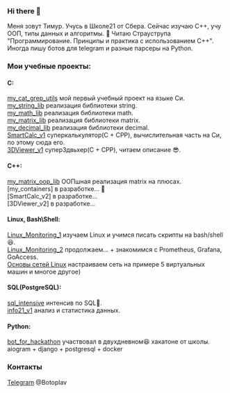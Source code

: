 ### Hi there 👋 
Меня зовут Тимур. Учусь в Школе21 от Сбера. Сейчас изучаю C++, учу ООП, типы данных и алгоритмы. 📖 Читаю Страуструпа "Программирование. Принципы и практика с использованием С++". Иногда пишу ботов для telegram и разные парсеры на Python. 


### Мои учебные проекты:
#### С:  
[my_cat_grep_utils](https://github.com/GTimsan/my_cat_grep_utils) мой первый учебный проект на языке Си.  
[my_string_lib](https://github.com/GTimsan/my_string_lib) реализация библиотеки string.  
[my_math_lib](https://github.com/GTimsan/my_math_lib) реализация библиотеки math.  
[my_matrix_lib](https://github.com/GTimsan/my_matrix_lib) реализация библиотеки matrix.  
[my_decimal_lib](https://github.com/GTimsan/my_decimal_lib) реализация библиотеки decimal.  
[SmartCalc_v1](https://github.com/GTimsan/SmartCalc_v1) суперкалькулятор(C + CPP), вычислительная часть на Си, по этому сюда его.   
[3DViewer_v1](https://github.com/GTimsan/3DViewer_v1) супер3двьхер(С + СPP), читаем описание 😎.  

#### C++:
[my_matrix_oop_lib](https://github.com/GTimsan/my_matrix_oop_lib) ООПшная реализация matrix на плюсах.  
[my_containers] в разработке... 🚀  
[SmartCalc_v2] в разработке...  
[3DViewer_v2] в разработке...  

#### Linux, Bash\Shell:
[Linux_Monitoring_1](https://github.com/GTimsan/Linux_Monitoring_1) изучаем Linux и учимся писать скрипты на bash/shell 😆.  
[Linux_Monitoring_2](https://github.com/GTimsan/Linux_Monitoring_2) продолжаем... + знакомимся с Prometheus, Grafana, GoAccess.  
[Основы сетей Linux](https://github.com/GTimsan/LinuxNetwork) настраиваем сеть на примере 5 виртуальных машин и многое другое)

#### SQL(PostgreSQL): 
[sql_intensive](https://github.com/GTimsan/sql_intensive) интенсив по SQL🐘.  
[info21_v1](https://github.com/GTimsan/info21_v1) анализ и статистика данных.  

#### Python:
[bot_for_hackathon](https://github.com/GTimsan/bot_for_hackathon) участвовал в двухдневном😆 хакатоне от школы. aiogram + django + postgresql + docker  

### Контакты
[Telegram](https://t.me/Botoplav) @Botoplav

